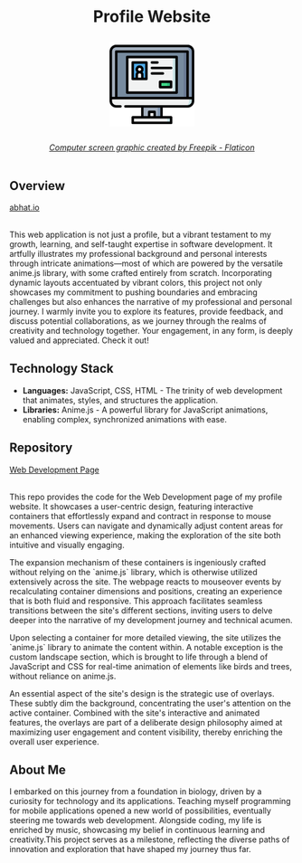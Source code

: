 


<h1 align = "center"> 
   <p align="center" >Profile Website</p> 
 <p align = "center"><img align ="center" alt="Profile Website Graphic" width="150px" src="images/image_d.png" /></p>

</h1> 
<div align = "center">
  <a href="https://www.flaticon.com/free-icons/computer" title="computer icons"><i>Computer screen graphic created by Freepik - Flaticon</i></a>
</div>
<br>

<h2>Overview</h2>
<a href = "https://abhat.io/">abhat.io</a>
<br>
<br>
<p>This web application is not just a profile, but a vibrant testament to my growth, learning, and self-taught expertise in software development. It artfully illustrates my professional background and personal interests through intricate animations—most of which are powered by the versatile anime.js library, with some crafted entirely from scratch. Incorporating dynamic layouts accentuated by vibrant colors, this project not only showcases my commitment to pushing boundaries and embracing challenges but also enhances the narrative of my professional and personal journey. I warmly invite you to explore its features, provide feedback, and discuss potential collaborations, as we journey through the realms of creativity and technology together. Your engagement, in any form, is deeply valued and appreciated. Check it out!</p>


<h2>Technology Stack</h2>
<ul>
    <li><b>Languages:</b> JavaScript, CSS, HTML - The trinity of web development that animates, styles, and structures the application.</li>    
   <li><b>Libraries:</b> Anime.js - A powerful library for JavaScript animations, enabling complex, synchronized animations with ease.</li>  
  
</ul>
<h2>Repository</h2>
<a href = "https://abhat.io/app/software/web/web.html">Web Development Page</a> 
<br>
<br>
<p>This repo provides the code for the Web Development page of my profile website. It showcases a user-centric design, featuring interactive containers that effortlessly expand and contract in response to mouse movements. Users can navigate and dynamically adjust content areas for an enhanced viewing experience, making the exploration of the site both intuitive and visually engaging.</p>
<p>The expansion mechanism of these containers is ingeniously crafted without relying on the `anime.js` library, which is otherwise utilized extensively across the site. The webpage reacts to mouseover events by recalculating container dimensions and positions, creating an experience that is both fluid and responsive. This approach facilitates seamless transitions between the site's different sections, inviting users to delve deeper into the narrative of my development journey and technical acumen.


</p>
<p>Upon selecting a container for more detailed viewing, the site utilizes the `anime.js` library to animate the content within. A notable exception is the custom landscape section, which is brought to life through a blend of JavaScript and CSS for real-time animation of elements like birds and trees, without reliance on anime.js.</p>
<p>An essential aspect of the site's design is the strategic use of overlays. These subtly dim the background, concentrating the user's attention on the active container. Combined with the site's interactive and animated features, the overlays are part of a deliberate design philosophy aimed at maximizing user engagement and content visibility, thereby enriching the overall user experience.
</p>
<h2>About Me</h2>
<p>I embarked on this journey from a foundation in biology, driven by a curiosity for technology and its applications. Teaching myself programming for mobile applications opened a new world of possibilities, eventually steering me towards web development. Alongside coding, my life is enriched by music, showcasing my belief in continuous learning and creativity.This project serves as a milestone, reflecting the diverse paths of innovation and exploration that have shaped my journey thus far.
</p>
<!--
<p>
To add a personal touch to my resume, I crafted a comprehensive profile website  showcasing my background and experiences using colorful animations mainly implemented with the anime.js library. <a href="https://abhat.io/">Take a look!</a></p>

 <h2>Repo</h2>
The code in this repository specifically pertains to the web development section of my website. Through engaging visuals and interactive elements, this webpage not only narrates my developmental journey and technical choices but also illustrates the evolution of my design and coding skills beyond mobile apps into the vast possibilities of web development. For an in-depth view and to see my animations in action click here:<a href="https://abhat.io/app/software/web/web.html"> Web Development</a>
<h2>About Me</h2>
<p>I embarked on this journey from a foundation in biology, driven by a curiosity for technology and its applications. Teaching myself programming for mobile applications opened a new world of possibilities, eventually steering me towards web development. Alongside coding, my life is enriched by music, showcasing my belief in continuous learning and creativity.This project serves as a milestone, reflecting the diverse paths of innovation and exploration that have shaped my journey thus far.
</p>
<br /></p>


<h2>Languages</h2>

- <b>JavaScript</b> 
- <b>CSS</b>
- <b>HTML</b>
<h2>Libraries</h2>

- <b><a href="https://animejs.com/">Anime.js</a></b>
-->
